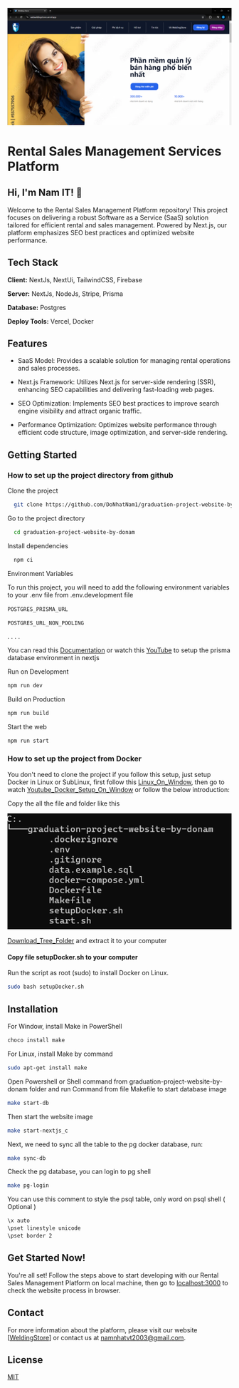 ![Project Image](./Home_Screen.png)
# Rental Sales Management Services Platform
## Hi, I'm Nam IT! 👋
Welcome to the Rental Sales Management Platform repository! This project focuses on delivering a robust Software as a Service (SaaS) solution tailored for efficient rental and sales management. Powered by Next.js, our platform emphasizes SEO best practices and optimized website performance.

## Tech Stack

**Client:** NextJs, NextUi, TailwindCSS, Firebase

**Server:** NextJs, NodeJs, Stripe, Prisma

**Database:** Postgres


**Deploy Tools:** Vercel, Docker


## Features
- SaaS Model: Provides a scalable solution for managing rental operations and sales processes.

- Next.js Framework: Utilizes Next.js for server-side rendering (SSR), enhancing SEO capabilities and delivering fast-loading web pages.

- SEO Optimization: Implements SEO best practices to improve search engine visibility and attract organic traffic.

- Performance Optimization: Optimizes website performance through efficient code structure, image optimization, and server-side rendering.

## Getting Started

### How to set up the project directory from github

Clone the project

```bash
  git clone https://github.com/DoNhatNam1/graduation-project-website-by-donam.git
```

Go to the project directory

```bash
  cd graduation-project-website-by-donam
```

Install dependencies

```bash
  npm ci
```

Environment Variables

To run this project, you will need to add the following environment variables to your .env file from .env.development file

`POSTGRES_PRISMA_URL`

`POSTGRES_URL_NON_POOLING`

. . . .

You can read this [Documentation](https://www.prisma.io/docs/getting-started/setup-prisma/add-to-existing-project/relational-databases/connect-your-database-typescript-postgresql) or watch this [YouTube](https://www.youtube.com/watch?v=_ER9jHiylAo) to setup the prisma database environment in nextjs

Run on Development

```bash
npm run dev
```

Build on Production

```bash
npm run build
```

Start the web

```bash
npm run start
```

 ### How to set up the project from Docker

You don't need to clone the project if you follow this setup, just setup Docker in Linux or SubLinux, first follow this [Linux_On_Window](https://www.howtogeek.com/744328/how-to-install-the-windows-subsystem-for-linux-on-windows-11/), then go to watch [Youtube_Docker_Setup_On_Window](https://www.youtube.com/watch?v=rATNU0Fr8zs) or follow the below introduction:

Copy the all the file and folder like this

![Docker_Tree](./tree_docker.png)

<a 
href="https://git-link.vercel.app/api/download?url=https%3A%2F%2Fgithub.com%2FDoNhatNam1%2Fapp%2Ftree%2Fmain%2Fgraduation-project-website-by-donam" download>Download_Tree_Folder</a> and extract it to your computer

 #### Copy file setupDocker.sh to your computer

  Run the script as root (sudo) to install Docker on Linux.

```bash
sudo bash setupDocker.sh
```

## Installation

For Window, install Make in PowerShell

```bash
choco install make
```

For Linux, install Make by command

```bash
sudo apt-get install make
```

Open Powershell or Shell command from graduation-project-website-by-donam folder and run Command from file Makefile to start database image

```bash
make start-db
```

Then start the website image

```bash
make start-nextjs_c
```

Next, we need to sync all the table to the pg docker database, run: 

```bash
make sync-db
```

Check the pg database, you can login to pg shell 

```bash
make pg-login
```

You can use this comment to style the psql table, only word on psql shell ( Optional )

```bash
\x auto
\pset linestyle unicode
\pset border 2
```




## Get Started Now!
You're all set! Follow the steps above to start developing with our Rental Sales Management Platform on local machine, then go to [localhost:3000](http://localhost:3000/) to check the website process in browser.

## Contact
For more information about the platform, please visit our website [[WeldingStore](https://webweldingstores.vercel.app/)] or contact us at namnhatvt2003@gmail.com.

## License

[MIT](https://choosealicense.com/licenses/mit/)
